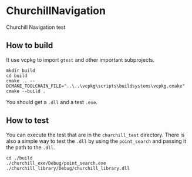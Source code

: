 # ChurchillNavigation
Churchill Navigation test

## How to build

It use vcpkg to import `gtest` and other important subprojects.

```pwsh
mkdir build
cd build
cmake .. --DCMAKE_TOOLCHAIN_FILE="..\..\vcpkg\scripts\buildsystems\vcpkg.cmake"
cmake --build .
```

You should get a `.dll` and a test `.exe`. 

## How to test

You can execute the test that are in the `churchill_test` directory. 
There is also a simple way to test the `.dll` by using the `point_search` and passing it the path to the `.dll`.

```pwsh
cd ./build
./churchill_exe/Debug/point_search.exe ./churchill_library/Debug/churchill_library.dll
```